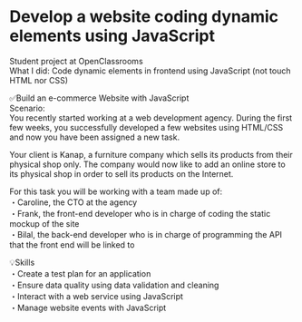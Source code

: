 # Develop a website coding dynamic elements using JavaScript
Student project at OpenClassrooms<br>
What I did: Code dynamic elements in frontend using JavaScript (not touch HTML nor CSS)


✅Build an e-commerce Website with JavaScript<br>
Scenario:<br>
You recently started working at a web development agency. During the first few weeks, you successfully developed a few websites using HTML/CSS and now you have been assigned a new task.

Your client is Kanap, a furniture company which sells its products from their physical shop only. The company would now like to add an online store to its physical shop in order to sell its products on the Internet.

For this task you will be working with a team made up of:<br>
・Caroline, the CTO at the agency<br>
・Frank, the front-end developer who is in charge of coding the static mockup of the site<br> 
・Bilal, the back-end developer who is in charge of programming the API that the front end will be linked to

💡Skills<br>
・Create a test plan for an application<br>
・Ensure data quality using data validation and cleaning<br>
・Interact with a web service using JavaScript<br>
・Manage website events with JavaScript<br>